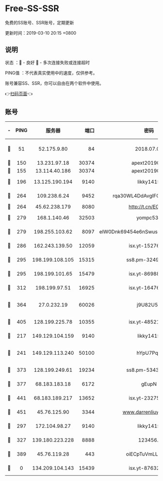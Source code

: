 # Free-SS-SSR

免费的SS账号、SSR账号，定期更新

更新时间：2019-03-10 20:15 +0800

## 说明

状态     ：🙂 - 良好 🙁 - 多次连接失败或连接超时

PING值   ：不代表真实使用中的速度，仅供参考。

账号兼容SS、SSR，你可以自由在两个软件中使用。

👉[扫码页面](https://liesauer.github.io/Free-SS-SSR/)👈

## 账号

|-|PING|服务器|端口|密码|加密方式|区域|
|:----:|:----:|:-----:|-----:|:----:|:----:|:----:|
|🙂|51|52.175.9.80|84|2018.07.07|chacha20-ietf-poly1305|HK|
|🙂|150|13.231.97.18|30374|apext2019006|chacha20|JP|
|🙂|155|13.114.40.186|30374|apext2019006|chacha20|JP|
|🙂|196|13.125.190.194|9140|likky1415|aes-256-cfb|KR|
|🙂|264|109.238.6.24|9452|rqa30WL4DdAvgIFG6Fs3znzTa|aes-256-cfb|FR|
|🙂|264|45.62.238.179|8080|http://t.cn/EGJIyrl|rc4-md5|CA|
|🙂|279|168.1.140.46|32503|yompc535|aes-256-cfb|AU|
|🙂|279|198.255.103.62|8097|eIW0Dnk69454e6nSwuspv9DmS201tQ0D|aes-256-cfb|US|
|🙂|286|162.243.139.50|12059|isx.yt-15276356|aes-256-cfb|US|
|🙂|295|198.199.108.105|15315|ss8.pm-32497481|aes-256-cfb|US|
|🙂|295|198.199.101.65|15479|isx.yt-86988379|aes-256-cfb|US|
|🙂|312|198.199.97.51|16925|isx.yt-16476270|aes-256-cfb|US|
|🙂|364|27.0.232.19|60026|j9U82U53|xchacha20-ietf-poly1305|HK|
|🙂|405|128.199.225.78|10355|isx.yt-48521973|aes-256-cfb|SG|
|🙂|217|149.129.104.159|9140|likky1415|aes-256-cfb|HK|
|🙂|241|149.129.113.240|50100|hYpU7PqP|chacha20-ietf-poly1305|CN|
|🙂|373|128.199.249.61|19234|ss8.pm-53433179|aes-256-cfb|SG|
|🙂|377|68.183.183.18|6172|gEupN|aes-256-cfb|SG|
|🙂|441|68.183.189.217|13652|isx.yt-23275887|aes-256-cfb|SG|
|🙂|451|45.76.125.90|3344|www.darrenliuwei.com|aes-256-cfb|AU|
|🙁|297|172.104.98.27|9140|likky1415|aes-256-cfb|JP|
|🙁|327|139.180.223.228|8888|123456..|aes-256-cfb|JP|
|🙁|389|45.76.119.28|443|oiECpTuVmLLxk4Ts|aes-256-cfb|AU|
|🙁|0|134.209.104.143|15439|isx.yt-87632266|aes-256-cfb|SG|
